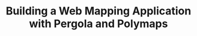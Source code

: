 ---
title: Building a Web Mapping Application with Pergola and Polymaps
authors:
- domenico-strazzullo
- layout: article
---